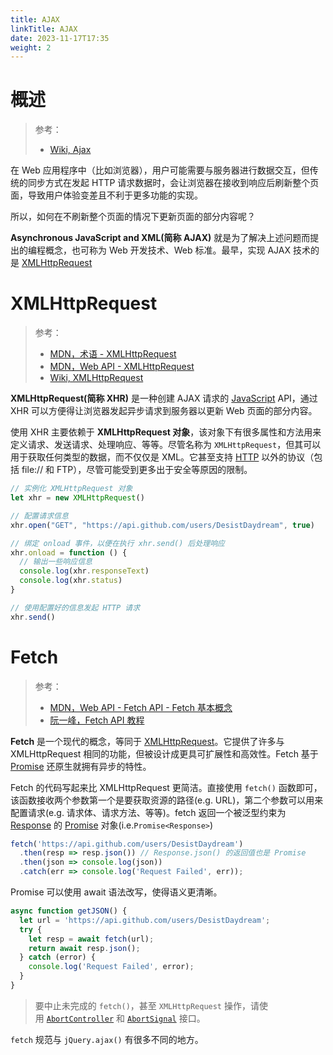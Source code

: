 ```yaml
---
title: AJAX
linkTitle: AJAX
date: 2023-11-17T17:35
weight: 2
---
```


# 概述

> 参考：
>
> - [Wiki, Ajax](https://en.wikipedia.org/wiki/Ajax_(programming))

在 Web 应用程序中（比如浏览器），用户可能需要与服务器进行数据交互，但传统的同步方式在发起 HTTP 请求数据时，会让浏览器在接收到响应后刷新整个页面，导致用户体验变差且不利于更多功能的实现。

所以，如何在不刷新整个页面的情况下更新页面的部分内容呢？

**Asynchronous JavaScript and XML(简称 AJAX)** 就是为了解决上述问题而提出的编程概念，也可称为 Web 开发技术、Web 标准。最早，实现 AJAX 技术的是 [XMLHttpRequest](#xmlhttprequest)

# XMLHttpRequest

> 参考：
>
> - [MDN，术语 - XMLHttpRequest](https://developer.mozilla.org/zh-CN/docs/Glossary/XMLHttpRequest)
> - [MDN，Web API - XMLHttpRequest](https://developer.mozilla.org/zh-CN/docs/Web/API/XMLHttpRequest)
> - [Wiki, XMLHttpRequest](https://en.wikipedia.org/wiki/XMLHttpRequest)

**XMLHttpRequest(简称 XHR)** 是一种创建 AJAX 请求的 [JavaScript](/docs/2.编程/高级编程语言/ECMAScript/JavaScript%20规范与标准库/JavaScript%20规范与标准库.md) API，通过 XHR 可以方便得让浏览器发起异步请求到服务器以更新 Web 页面的部分内容。

使用 XHR 主要依赖于 **XMLHttpRequest 对象**，该对象下有很多属性和方法用来定义请求、发送请求、处理响应、等等。尽管名称为 `XMLHttpRequest`，但其可以用于获取任何类型的数据，而不仅仅是 XML。它甚至支持 [HTTP](https://developer.mozilla.org/zh-CN/docs/Web/HTTP) 以外的协议（包括 file:// 和 FTP），尽管可能受到更多出于安全等原因的限制。

```js
// 实例化 XMLHttpRequest 对象
let xhr = new XMLHttpRequest()

// 配置请求信息
xhr.open("GET", "https://api.github.com/users/DesistDaydream", true)

// 绑定 onload 事件，以便在执行 xhr.send() 后处理响应
xhr.onload = function () {
  // 输出一些响应信息
  console.log(xhr.responseText)
  console.log(xhr.status)
}

// 使用配置好的信息发起 HTTP 请求
xhr.send()
```

# Fetch

> 参考：
>
> - [MDN，Web API - Fetch API - Fetch 基本概念](https://developer.mozilla.org/zh-CN/docs/Web/API/Fetch_API/Basic_concepts)
> - [阮一峰，Fetch API 教程](https://www.ruanyifeng.com/blog/2020/12/fetch-tutorial.html)

**Fetch** 是一个现代的概念，等同于 [XMLHttpRequest](https://developer.mozilla.org/zh-CN/docs/Web/API/XMLHttpRequest)。它提供了许多与 XMLHttpRequest 相同的功能，但被设计成更具可扩展性和高效性。Fetch 基于 [Promise](/docs/2.编程/高级编程语言/ECMAScript/JavaScript%20规范与标准库/Promise.md) 还原生就拥有异步的特性。

Fetch 的代码写起来比 XMLHttpRequest 更简洁。直接使用 `fetch()` 函数即可，该函数接收两个参数第一个是要获取资源的路径(e.g. URL)，第二个参数可以用来配置请求(e.g. 请求体、请求方法、等等)。fetch 返回一个被泛型约束为 [Response](https://developer.mozilla.org/zh-CN/docs/Web/API/Response) 的 [Promise](/docs/2.编程/高级编程语言/ECMAScript/JavaScript%20规范与标准库/Promise.md) 对象(i.e.`Promise<Response>`)

```js
fetch('https://api.github.com/users/DesistDaydream')
  .then(resp => resp.json()) // Response.json() 的返回值也是 Promise
  .then(json => console.log(json))
  .catch(err => console.log('Request Failed', err));
```

Promise 可以使用 await 语法改写，使得语义更清晰。

```js
async function getJSON() {
  let url = 'https://api.github.com/users/DesistDaydream';
  try {
    let resp = await fetch(url);
    return await resp.json();
  } catch (error) {
    console.log('Request Failed', error);
  }
}
```

> 要中止未完成的 `fetch()`，甚至 `XMLHttpRequest` 操作，请使用 [`AbortController`](https://developer.mozilla.org/zh-CN/docs/Web/API/AbortController) 和 [`AbortSignal`](https://developer.mozilla.org/zh-CN/docs/Web/API/AbortSignal) 接口。

`fetch` 规范与 `jQuery.ajax()` 有很多不同的地方。
